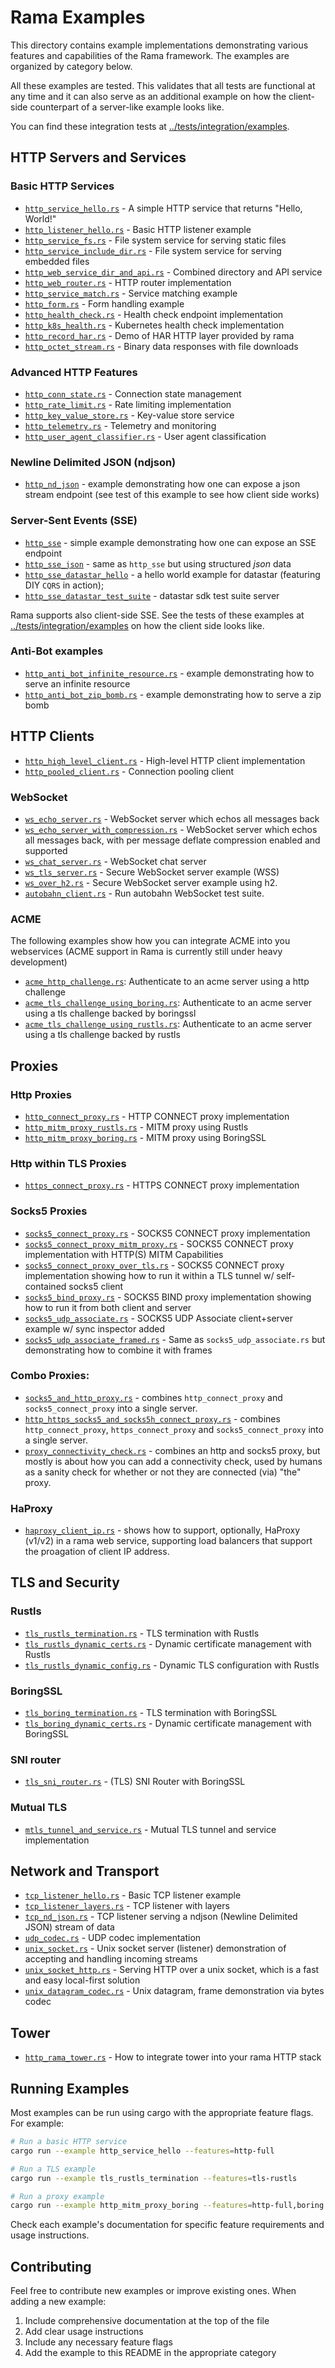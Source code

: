 # Rama Examples

This directory contains example implementations demonstrating various features and capabilities of the Rama framework. The examples are organized by category below.

All these examples are tested. This validates that all tests are functional
at any time and it can also serve as an additional example on how the client-side
counterpart of a server-like example looks like.

You can find these integration tests at [../tests/integration/examples](../tests/integration/examples).

## HTTP Servers and Services

### Basic HTTP Services
- [`http_service_hello.rs`](./http_service_hello.rs) - A simple HTTP service that returns "Hello, World!"
- [`http_listener_hello.rs`](./http_listener_hello.rs) - Basic HTTP listener example
- [`http_service_fs.rs`](./http_service_fs.rs) - File system service for serving static files
- [`http_service_include_dir.rs`](./http_service_include_dir.rs) - File system service for serving embedded files
- [`http_web_service_dir_and_api.rs`](./http_web_service_dir_and_api.rs) - Combined directory and API service
- [`http_web_router.rs`](./http_web_router.rs) - HTTP router implementation
- [`http_service_match.rs`](./http_service_match.rs) - Service matching example
- [`http_form.rs`](./http_form.rs) - Form handling example
- [`http_health_check.rs`](./http_health_check.rs) - Health check endpoint implementation
- [`http_k8s_health.rs`](./http_k8s_health.rs) - Kubernetes health check implementation
- [`http_record_har.rs`](./http_record_har.rs) - Demo of HAR HTTP layer provided by rama
- [`http_octet_stream.rs`](./http_octet_stream.rs) - Binary data responses with file downloads

### Advanced HTTP Features
- [`http_conn_state.rs`](./http_conn_state.rs) - Connection state management
- [`http_rate_limit.rs`](./http_rate_limit.rs) - Rate limiting implementation
- [`http_key_value_store.rs`](./http_key_value_store.rs) - Key-value store service
- [`http_telemetry.rs`](./http_telemetry.rs) - Telemetry and monitoring
- [`http_user_agent_classifier.rs`](./http_user_agent_classifier.rs) - User agent classification

### Newline Delimited JSON (ndjson)

- [`http_nd_json`](./http_nd_json.rs) - example demonstrating how one can expose a json stream endpoint (see test of this example to see how client side works)

### Server-Sent Events (SSE)
- [`http_sse`](./http_sse.rs) - simple example demonstrating how one can expose an SSE endpoint
- [`http_sse_json`](./http_sse_json.rs) - same as `http_sse` but using structured _json_ data
- [`http_sse_datastar_hello`](./http_sse_datastar_hello.rs) - a hello world example for datastar (featuring DIY `CQRS` in action);
- [`http_sse_datastar_test_suite`](./http_sse_datastar_test_suite.rs) - datastar sdk test suite server

Rama supports also client-side SSE. See the tests of these examples
at [../tests/integration/examples](../tests/integration/examples) on how the client
side looks like.

### Anti-Bot examples

- [`http_anti_bot_infinite_resource.rs`](./http_anti_bot_infinite_resource.rs) - example demonstrating how to serve an infinite resource
- [`http_anti_bot_zip_bomb.rs`](./http_anti_bot_zip_bomb.rs) - example demonstrating how to serve a zip bomb

## HTTP Clients
- [`http_high_level_client.rs`](./http_high_level_client.rs) - High-level HTTP client implementation
- [`http_pooled_client.rs`](./http_pooled_client.rs) - Connection pooling client

### WebSocket
- [`ws_echo_server.rs`](./ws_echo_server.rs) - WebSocket server which echos all messages back
- [`ws_echo_server_with_compression.rs`](./ws_echo_server_with_compression.rs) - WebSocket server which echos all messages back, with per message deflate compression enabled and supported
- [`ws_chat_server.rs`](./ws_chat_server.rs) - WebSocket chat server
- [`ws_tls_server.rs`](./ws_tls_server.rs) - Secure WebSocket server example (WSS)
- [`ws_over_h2.rs`](./ws_over_h2.rs) - Secure WebSocket server example using h2.
- [`autobahn_client.rs`](./autobahn_client.rs) - Run autobahn WebSocket test suite.

### ACME
The following examples show how you can integrate ACME into you webservices (ACME support in Rama is currently still under heavy development)
- [`acme_http_challenge.rs`](./acme_http_challenge.rs): Authenticate to an acme server using a http challenge
- [`acme_tls_challenge_using_boring.rs`](./acme_tls_challenge_using_boring.rs): Authenticate to an acme server using a tls challenge backed by boringssl
- [`acme_tls_challenge_using_rustls.rs`](./acme_tls_challenge_using_rustls.rs): Authenticate to an acme server using a tls challenge backed by rustls

## Proxies

### Http Proxies

- [`http_connect_proxy.rs`](./http_connect_proxy.rs) - HTTP CONNECT proxy implementation
- [`http_mitm_proxy_rustls.rs`](./http_mitm_proxy_rustls.rs) - MITM proxy using Rustls
- [`http_mitm_proxy_boring.rs`](./http_mitm_proxy_boring.rs) - MITM proxy using BoringSSL

### Http within TLS Proxies

- [`https_connect_proxy.rs`](./https_connect_proxy.rs) - HTTPS CONNECT proxy implementation

### Socks5 Proxies

- [`socks5_connect_proxy.rs`](./socks5_connect_proxy.rs) - SOCKS5 CONNECT proxy implementation
- [`socks5_connect_proxy_mitm_proxy.rs`](./socks5_connect_proxy_mitm_proxy.rs) -
  SOCKS5 CONNECT proxy implementation with HTTP(S) MITM Capabilities
- [`socks5_connect_proxy_over_tls.rs`](./socks5_connect_proxy_over_tls.rs) -
  SOCKS5 CONNECT proxy implementation showing how to run it within a TLS tunnel w/ self-contained socks5 client
- [`socks5_bind_proxy.rs`](./socks5_bind_proxy.rs) -
  SOCKS5 BIND proxy implementation showing how to run it from both client and server
- [`socks5_udp_associate.rs`](./socks5_udp_associate.rs) -
  SOCKS5 UDP Associate client+server example w/ sync inspector added
- [`socks5_udp_associate_framed.rs`](./socks5_udp_associate_framed.rs) -
  Same as `socks5_udp_associate.rs` but demonstrating how to combine it with frames

### Combo Proxies:

- [`socks5_and_http_proxy.rs`](./socks5_and_http_proxy.rs) -
  combines `http_connect_proxy` and `socks5_connect_proxy` into a single server.
- [`http_https_socks5_and_socks5h_connect_proxy.rs`](./http_https_socks5_and_socks5h_connect_proxy.rs) -
  combines `http_connect_proxy`, `https_connect_proxy` and `socks5_connect_proxy` into a single server.
- [`proxy_connectivity_check.rs`](./proxy_connectivity_check.rs) -
  combines an http and socks5 proxy, but mostly is about how you can add a connectivity check,
  used by humans as a sanity check for whether or not they are connected (via) "the" proxy.

### HaProxy

- [`haproxy_client_ip.rs`](./haproxy_client_ip.rs) -
  shows how to support, optionally, HaProxy (v1/v2) in a rama web service,
  supporting load balancers that support the proagation of client IP address.

## TLS and Security

### Rustls
- [`tls_rustls_termination.rs`](./tls_rustls_termination.rs) - TLS termination with Rustls
- [`tls_rustls_dynamic_certs.rs`](./tls_rustls_dynamic_certs.rs) - Dynamic certificate management with Rustls
- [`tls_rustls_dynamic_config.rs`](./tls_rustls_dynamic_config.rs) - Dynamic TLS configuration with Rustls

### BoringSSL
- [`tls_boring_termination.rs`](./tls_boring_termination.rs) - TLS termination with BoringSSL
- [`tls_boring_dynamic_certs.rs`](./tls_boring_dynamic_certs.rs) - Dynamic certificate management with BoringSSL

### SNI router

- [`tls_sni_router.rs`](./tls_sni_router.rs) - (TLS) SNI Router with BoringSSL

### Mutual TLS
- [`mtls_tunnel_and_service.rs`](./mtls_tunnel_and_service.rs) - Mutual TLS tunnel and service implementation

## Network and Transport
- [`tcp_listener_hello.rs`](./tcp_listener_hello.rs) - Basic TCP listener example
- [`tcp_listener_layers.rs`](./tcp_listener_layers.rs) - TCP listener with layers
- [`tcp_nd_json.rs`](./tcp_nd_json.rs) - TCP listener serving a ndjson (Newline Delimited JSON) stream of data
- [`udp_codec.rs`](./udp_codec.rs) - UDP codec implementation
- [`unix_socket.rs`](./unix_socket.rs) - Unix socket server (listener) demonstration of accepting and handling incoming streams
- [`unix_socket_http.rs`](./unix_socket_http.rs) - Serving HTTP over a unix socket, which is a fast and easy local-first solution
- [`unix_datagram_codec.rs`](./unix_datagram_codec.rs) - Unix datagram, frame demonstration via bytes codec

## Tower
- [`http_rama_tower.rs`](./http_rama_tower.rs) - How to integrate tower into your rama HTTP stack

## Running Examples

Most examples can be run using cargo with the appropriate feature flags. For example:

```bash
# Run a basic HTTP service
cargo run --example http_service_hello --features=http-full

# Run a TLS example
cargo run --example tls_rustls_termination --features=tls-rustls

# Run a proxy example
cargo run --example http_mitm_proxy_boring --features=http-full,boring
```

Check each example's documentation for specific feature requirements and usage instructions.

## Contributing

Feel free to contribute new examples or improve existing ones. When adding a new example:

1. Include comprehensive documentation at the top of the file
2. Add clear usage instructions
3. Include any necessary feature flags
4. Add the example to this README in the appropriate category
